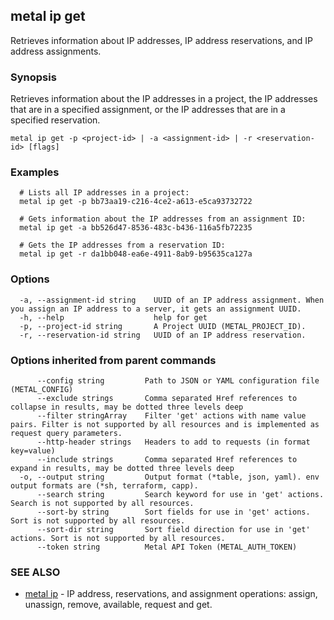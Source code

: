 ## metal ip get

Retrieves information about IP addresses, IP address reservations, and IP address assignments.

### Synopsis

Retrieves information about the IP addresses in a project, the IP addresses that are in a specified assignment, or the IP addresses that are in a specified reservation.

```
metal ip get -p <project-id> | -a <assignment-id> | -r <reservation-id> [flags]
```

### Examples

```
  # Lists all IP addresses in a project:
  metal ip get -p bb73aa19-c216-4ce2-a613-e5ca93732722 

  # Gets information about the IP addresses from an assignment ID:
  metal ip get -a bb526d47-8536-483c-b436-116a5fb72235

  # Gets the IP addresses from a reservation ID:
  metal ip get -r da1bb048-ea6e-4911-8ab9-b95635ca127a
```

### Options

```
  -a, --assignment-id string    UUID of an IP address assignment. When you assign an IP address to a server, it gets an assignment UUID.
  -h, --help                    help for get
  -p, --project-id string       A Project UUID (METAL_PROJECT_ID).
  -r, --reservation-id string   UUID of an IP address reservation.
```

### Options inherited from parent commands

```
      --config string         Path to JSON or YAML configuration file (METAL_CONFIG)
      --exclude strings       Comma separated Href references to collapse in results, may be dotted three levels deep
      --filter stringArray    Filter 'get' actions with name value pairs. Filter is not supported by all resources and is implemented as request query parameters.
      --http-header strings   Headers to add to requests (in format key=value)
      --include strings       Comma separated Href references to expand in results, may be dotted three levels deep
  -o, --output string         Output format (*table, json, yaml). env output formats are (*sh, terraform, capp).
      --search string         Search keyword for use in 'get' actions. Search is not supported by all resources.
      --sort-by string        Sort fields for use in 'get' actions. Sort is not supported by all resources.
      --sort-dir string       Sort field direction for use in 'get' actions. Sort is not supported by all resources.
      --token string          Metal API Token (METAL_AUTH_TOKEN)
```

### SEE ALSO

* [metal ip](metal_ip.md)	 - IP address, reservations, and assignment operations: assign, unassign, remove, available, request and get.

